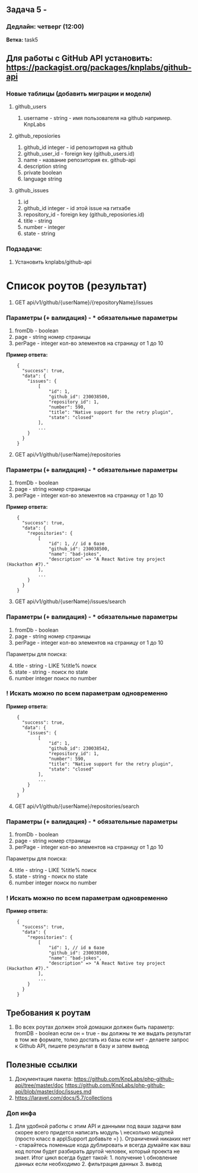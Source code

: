 ## Задача 5 - 
### Дедлайн: четверг (12:00)

**Ветка:** task5

## Для работы с GitHub API установить: https://packagist.org/packages/knplabs/github-api

### Новые таблицы (добавить миграции и модели)
1. github_users

    1. username - string - имя пользователя на github например. KnpLabs

2. github_reposiories

    1. github_id integer - id репозитория на github
    2. github_user_id - foreign key (github_users.id)
    3. name - название репозитория ex. github-api
    4. description string
    5. private boolean
    6. language string

3. github_issues
    1. id
    2. github_id integer - id этой issue на гитхабе
    3. repository_id - foreign key (github_reposiories.id)
    4. title - string
    5. number - integer
    6. state - string

### Подзадачи:
1.  Установить knplabs/github-api

# Список роутов (результат)

1. GET     api/v1/github/{userName}/{repositoryName}/issues

### Параметры (+ валидация) - * обязательные параметры
1. fromDb      - boolean
1. page     - string  номер страницы
2. perPage  - integer кол-во элементов на страницу от 1 до 10


**Пример ответа:**
```
    {
      "success": true,
      "data": {
        "issues": {
            [
                "id": 1,
                "github_id": 230038500,
                "repository_id": 1,
                "number": 590,
                "title": "Native support for the retry plugin",
                "state": "closed"
            ],
            ...
        }
      }
    }
```

2. GET     api/v1/github/{userName}/repositories

### Параметры (+ валидация) - * обязательные параметры
1. fromDb      - boolean 
2. page     - string  номер страницы
3. perPage  - integer кол-во элементов на страницу от 1 до 10

**Пример ответа:**
```
    {
      "success": true,
      "data": {
        "repositories": {
            [
                "id": 1, // id в базе
                "github_id": 230038500,
                "name": "bad-jokes",
                "description" => "A React Native toy project (Hackathon #7)."
            ],
            ...
        }
      }
    }
```

3. GET     api/v1/github/{userName}/issues/search

### Параметры (+ валидация) - * обязательные параметры
1. fromDb   - boolean 
2. page     - string  номер страницы 
3. perPage  - integer кол-во элементов на страницу от 1 до 10

Параметры для поиска:

4. title - string - LIKE %title% поиск
5. state - string - поиск по state
6. number integer поиск по number 

### ! Искать можно по всем параметрам одновременно

**Пример ответа:**
```
    {
      "success": true,
      "data": {
        "issues": {
            [
                "id": 1,
                "github_id": 230038542,
                "repository_id": 1,
                "number": 590,
                "title": "Native support for the retry plugin",
                "state": "closed"
            ],
            ...
        }
      }
    }
```

4. GET     api/v1/github/{userName}/repositories/search

### Параметры (+ валидация) - * обязательные параметры
1. fromDb   - boolean 
2. page     - string  номер страницы 
3. perPage  - integer кол-во элементов на страницу от 1 до 10

Параметры для поиска:

4. title - string - LIKE %title% поиск
5. state - string - поиск по state
6. number integer поиск по number 

### ! Искать можно по всем параметрам одновременно

**Пример ответа:**
```
    {
      "success": true,
      "data": {
        "repositories": {
            [
                "id": 1, // id в базе
                "github_id": 230038500,
                "name": "bad-jokes",
                "description" => "A React Native toy project (Hackathon #7)."
            ],
            ...
        }
      }
    }
```

## Требования к роутам
1. Во всех роутах должен этой домашки должен быть параметр:
fromDB - boolean если он = true - вы должны те же выдать результат в том же формате, толко достать из базы
если нет - делаете запрос к Github API, пишете результат в базу и затем вывод

## Полезные ссылки
1. Документация пакета: 
https://github.com/KnpLabs/php-github-api/tree/master/doc
https://github.com/KnpLabs/php-github-api/blob/master/doc/issues.md
2. https://laravel.com/docs/5.7/collections

### Доп инфа
1. Для удобной работы с этим API и данными под ваши задачи вам скорее всего придется написать модуль \ несколько модулей (просто класс в app\Support добавьте =) ).
Ограничений никаких нет - старайтесь поменьше кода дублировать и всегда думайте как ваш код потом будет разбирать другой человек, который проекта не знает.
Итог цикл всегда будет такой: 1. получение \ обновление данных если необходимо 2. фильтрация данных 3. вывод
